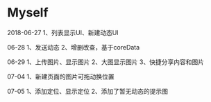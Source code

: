 # Myself


2018-06-27
1、列表显示UI、新建动态UI

06-28
1、发送动态
2、增删改查，基于coreData

06-29
1、上传图片、显示图片
2、大图显示图片
3、快捷分享内容和图片

07-04
1、新建页面的图片可拖动换位置

07-05
1、添加定位、显示定位
2、添加了暂无动态的提示图
